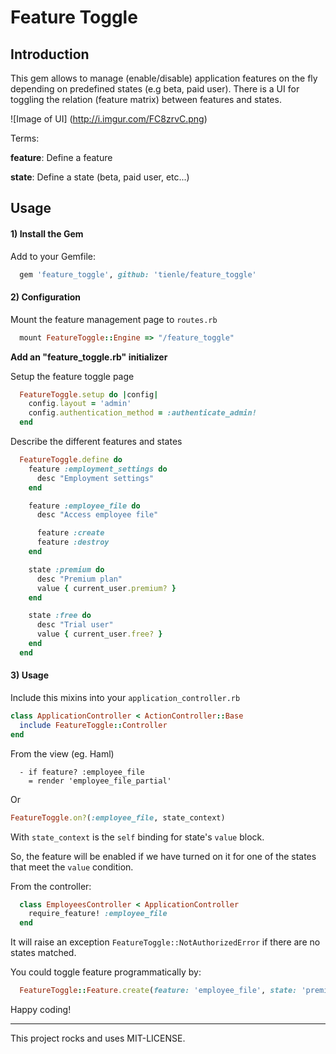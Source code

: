 # Feature Toggle

## Introduction

This gem allows to manage (enable/disable) application features on the fly depending on predefined states (e.g beta, paid user).
There is a UI for toggling the relation (feature matrix) between features and states.

![Image of UI]
(http://i.imgur.com/FC8zrvC.png)


Terms:

**feature**: Define a feature

**state**: Define a state (beta, paid user, etc...)

## Usage

#### 1) Install the Gem

Add to your Gemfile:
```ruby
  gem 'feature_toggle', github: 'tienle/feature_toggle'
```

#### 2) Configuration

Mount the feature management page to `routes.rb`

```ruby
  mount FeatureToggle::Engine => "/feature_toggle"
```

**Add an "feature_toggle.rb" initializer**

Setup the feature toggle page

```ruby
  FeatureToggle.setup do |config|
    config.layout = 'admin'
    config.authentication_method = :authenticate_admin!
  end
```

Describe the different features and states

```ruby
  FeatureToggle.define do
    feature :employment_settings do
      desc "Employment settings"
    end

    feature :employee_file do
      desc "Access employee file"

      feature :create
      feature :destroy
    end

    state :premium do
      desc "Premium plan"
      value { current_user.premium? }
    end

    state :free do
      desc "Trial user"
      value { current_user.free? }
    end
  end

```

#### 3) Usage
Include this mixins into your `application_controller.rb`

```ruby
class ApplicationController < ActionController::Base
  include FeatureToggle::Controller
end
```

From the view (eg. Haml)

```haml
  - if feature? :employee_file
    = render 'employee_file_partial'
```

Or

```ruby
FeatureToggle.on?(:employee_file, state_context)
```
With `state_context` is the `self` binding for state's `value` block.

So, the feature will be enabled if we have turned on it for one of the states that meet the `value` condition.

From the controller:

```ruby
  class EmployeesController < ApplicationController
    require_feature! :employee_file
  end
```

It will raise an exception `FeatureToggle::NotAuthorizedError` if there are no states matched.

You could toggle feature programmatically by:

```ruby
  FeatureToggle::Feature.create(feature: 'employee_file', state: 'premium', enable: true)
```



Happy coding!

--------

This project rocks and uses MIT-LICENSE.
